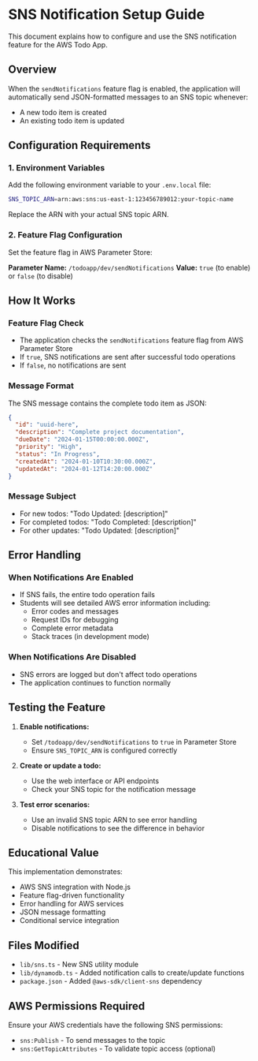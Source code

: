 # SNS Notification Setup Guide

This document explains how to configure and use the SNS notification feature for the AWS Todo App.

## Overview

When the `sendNotifications` feature flag is enabled, the application will automatically send JSON-formatted messages to an SNS topic whenever:
- A new todo item is created
- An existing todo item is updated

## Configuration Requirements

### 1. Environment Variables

Add the following environment variable to your `.env.local` file:

```bash
SNS_TOPIC_ARN=arn:aws:sns:us-east-1:123456789012:your-topic-name
```

Replace the ARN with your actual SNS topic ARN.

### 2. Feature Flag Configuration

Set the feature flag in AWS Parameter Store:

**Parameter Name:** `/todoapp/dev/sendNotifications`
**Value:** `true` (to enable) or `false` (to disable)

## How It Works

### Feature Flag Check
- The application checks the `sendNotifications` feature flag from AWS Parameter Store
- If `true`, SNS notifications are sent after successful todo operations
- If `false`, no notifications are sent

### Message Format
The SNS message contains the complete todo item as JSON:

```json
{
  "id": "uuid-here",
  "description": "Complete project documentation",
  "dueDate": "2024-01-15T00:00:00.000Z",
  "priority": "High",
  "status": "In Progress",
  "createdAt": "2024-01-10T10:30:00.000Z",
  "updatedAt": "2024-01-12T14:20:00.000Z"
}
```

### Message Subject
- For new todos: "Todo Updated: [description]"
- For completed todos: "Todo Completed: [description]"
- For other updates: "Todo Updated: [description]"

## Error Handling

### When Notifications Are Enabled
- If SNS fails, the entire todo operation fails
- Students will see detailed AWS error information including:
  - Error codes and messages
  - Request IDs for debugging
  - Complete error metadata
  - Stack traces (in development mode)

### When Notifications Are Disabled
- SNS errors are logged but don't affect todo operations
- The application continues to function normally

## Testing the Feature

1. **Enable notifications:**
   - Set `/todoapp/dev/sendNotifications` to `true` in Parameter Store
   - Ensure `SNS_TOPIC_ARN` is configured correctly

2. **Create or update a todo:**
   - Use the web interface or API endpoints
   - Check your SNS topic for the notification message

3. **Test error scenarios:**
   - Use an invalid SNS topic ARN to see error handling
   - Disable notifications to see the difference in behavior

## Educational Value

This implementation demonstrates:
- AWS SNS integration with Node.js
- Feature flag-driven functionality
- Error handling for AWS services
- JSON message formatting
- Conditional service integration

## Files Modified

- `lib/sns.ts` - New SNS utility module
- `lib/dynamodb.ts` - Added notification calls to create/update functions
- `package.json` - Added `@aws-sdk/client-sns` dependency

## AWS Permissions Required

Ensure your AWS credentials have the following SNS permissions:
- `sns:Publish` - To send messages to the topic
- `sns:GetTopicAttributes` - To validate topic access (optional)

